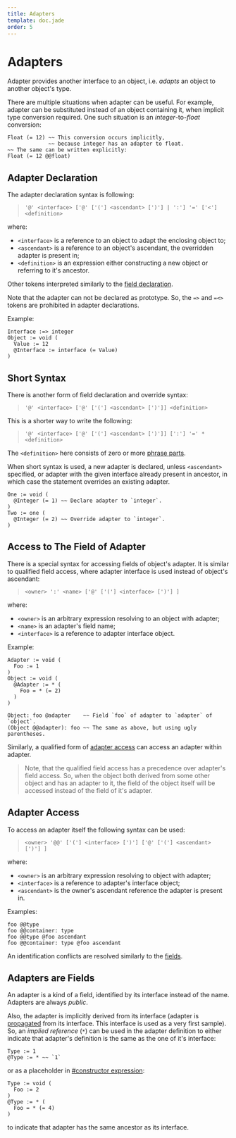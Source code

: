 ```yaml
---
title: Adapters
template: doc.jade
order: 5
---
```


Adapters
========
<!--
Copyright (C) 2010-2014 Ruslan Lopatin.
Permission is granted to copy, distribute and/or modify this document
under the terms of the GNU Free Documentation License, Version 1.3
or any later version published by the Free Software Foundation;
with no Invariant Sections, no Front-Cover Texts, and no Back-Cover Texts.
A copy of the license is included in the section entitled "GNU
Free Documentation License".
-->

Adapter provides another interface to an object, i.e. _adapts_ an object to
another object's type.

There are multiple situations when adapter can be useful. For example, adapter
can be substituted instead of an object containing it, when implicit type
conversion required. One such situation is an _integer_-to-_float_ conversion:
```o42a
Float (= 12) ~~ This conversion occurs implicitly,
             ~~ because integer has an adapter to float.
~~ The same can be written explicitly:
Float (= 12 @@float)
```


Adapter Declaration
-------------------

The adapter declaration syntax is following:

> `'@' <interface> ['@' ['('] <ascendant> [')'] | ':'] '=' ['<'] <definition>`

where:

* `<interface>` is a reference to an object to adapt the enclosing object to;
* `<ascendant>` is a reference to an object's ascendant, the overridden adapter
  is present in;
* `<definition>` is an expression either constructing a new object or referring
  to it's ancestor.

Other tokens interpreted similarly to the
[field declaration](fields.html#field-declaration).

Note that the adapter can not be declared as prototype. So, the `=>` and `=<>`
tokens are prohibited in adapter declarations.

Example:
```o42a
Interface :=> integer
Object := void (
  Value := 12
  @Interface := interface (= Value)
)
```


Short Syntax
------------

There is another form of field declaration and override syntax:

> `'@' <interface> ['@' ['('] <ascendant> [')']] <definition>`

This is a shorter way to write the following:

> `'@' <interface> ['@' ['('] <ascendant> [')']] [':'] '=' * <definition>`

The `<definition>` here consists of zero or more
[phrase parts](../phrases/index.html). 

When short syntax is used, a new adapter is declared, unless `<ascendant>`
specified, or adapter with the given interface already present in ancestor,
in which case the statement overrides an existing adapter.

```o42a
One := void (
  @Integer (= 1) ~~ Declare adapter to `integer`.
)
Two := one (
  @Integer (= 2) ~~ Override adapter to `integer`.  
)
```


Access to The Field of Adapter
------------------------------

There is a special syntax for accessing fields of object's adapter. It is
similar to qualified field access, where adapter interface is used instead of
object's ascendant:

> `<owner> ':' <name> ['@' ['('] <interface> [')'] ]`

where:

* `<owner>` is an arbitrary expression resolving to an object with adapter;
* `<name>` is an adapter's field name;
* `<interface>` is a reference to adapter interface object.

Example:
```o42a
Adapter := void (
  Foo := 1
)
Object := void (
  @Adapter := * (
    Foo = * (= 2)
  )
)

Object: foo @adapter    ~~ Field `foo` of adapter to `adapter` of `object`.
(Object @@adapter): foo ~~ The same as above, but using ugly parentheses.
```

Similarly, a qualified form of [adapter access](#adapter-access) can access an
adapter within adapter.

> Note, that the qualified field access has a precedence over adapter's field
> access. So, when the object both derived from some other object and has an
> adapter to it, the field of the object itself will be accessed instead of the
> field of it's adapter.


Adapter Access
--------------

To access an adapter itself the following syntax can be used:

> `<owner> '@@' ['('] <interface> [')'] ['@' ['('] <ascendant> [')'] ]`

where:

* `<owner>` is an arbitrary expression resolving to object with adapter;
* `<interface>` is a reference to adapter's interface object;
* `<ascendant>` is the owner's ascendant reference the adapter is present in.

Examples:
```o42a
foo @@type
foo @@container: type
foo @@type @foo ascendant
foo @@container: type @foo ascendant
```

An identification conflicts are resolved similarly to the
[fields](fields.html#naming-conflicts-resolution).


Adapters are Fields
-------------------

An adapter is a kind of a field, identified by its interface instead of the
name. Adapters are always _public_.

Also, the adapter is implicitly derived from its interface (adapter is
[propagated](samples.html) from its interface. This interface is used as a very
first sample). So, an _implied reference_ (`*`) can be used in the adapter
definition to either indicate that adapter's definition is the same as the one
of it's interface:
```o42a
Type := 1
@Type := * ~~ `1`
```

or as a placeholder in
[#constructor expression](creation.html#constructor-expression):
```o42a
Type := void (
  Foo := 2
)
@Type := * (
  Foo = * (= 4)
)
```

to indicate that adapter has the same ancestor as its interface.
